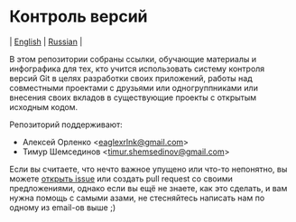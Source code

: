 # Контроль версий

| [English](README.md) | [Russian](README.ru.md) |

В этом репозитории собраны ссылки, обучающие материалы и инфографика для тех, кто
учится использовать систему контроля версий Git в целях разработки своих приложений,
работы над совместными проектами с друзьями или одногруппниками или внесения своих
вкладов в существующие проекты с открытым исходным кодом.

Репозиторий поддерживают:

 * Алексей Орленко &lt;eaglexrlnk@gmail.com&gt;
 * Тимур Шемсединов &lt;timur.shemsedinov@gmail.com&gt;

Если вы считаете, что нечто важное упущено или что-то непонятно, вы можете
[открыть
issue](https://github.com/HowProgrammingWorks/VersionControl/issues/new) или
создать pull request со своими предложениями, однако если вы ещё не знаете, как
это сделать, и вам нужна помощь с самыми азами, не стесняйтесь написать нам по
одному из email-ов выше ;)
